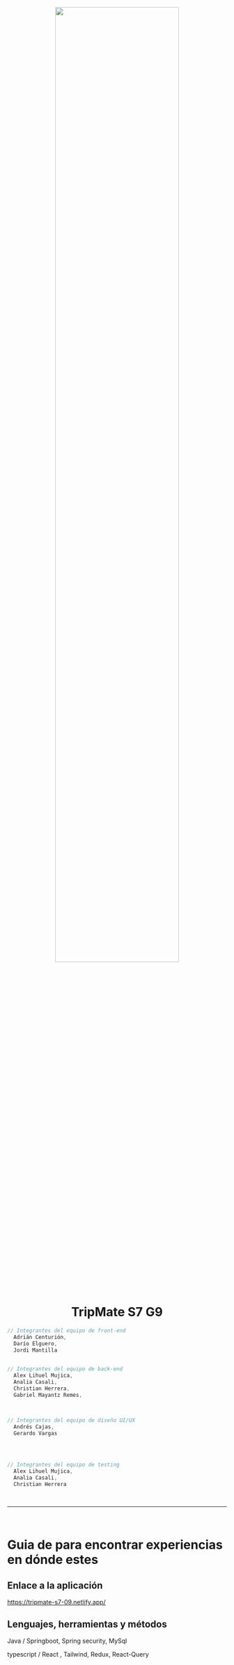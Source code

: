 <div align="center" width="50">
    <img src="./IMAGES/DINO_GIF.gif" width="75%"/>
</div><br/>

<h1 align="center">TripMate S7 G9</h1>

```java - react
// Integrantes del equipo de front-end
  Adrián Centurión,
  Darío Elguero,
  Jordi Mantilla
  

// Integrantes del equipo de back-end
  Alex Lihuel Mujica,
  Analia Casali,
  Christian Herrera,
  Gabriel Mayantz Remes,
  
  

// Integrantes del equipo de diseño UI/UX
  Andrés Cajas,
  Gerardo Vargas
  



// Integrantes del equipo de testing
  Alex Lihuel Mujica,
  Analia Casali,
  Christian Herrera
  
  

```
<hr></hr>

<br/>

# Guia de para encontrar experiencias en dónde estes


## Enlace a la aplicación

  https://tripmate-s7-09.netlify.app/

## Lenguajes, herramientas y métodos 
  Java / Springboot, Spring security, MySql
  
  typescript / React , Tailwind, Redux,
  React-Query
